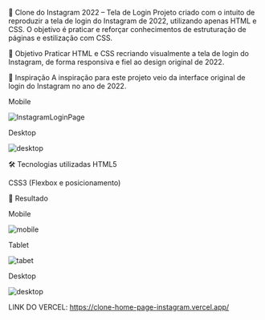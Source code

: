 📸 Clone do Instagram 2022 – Tela de Login
Projeto criado com o intuito de reproduzir a tela de login do Instagram de 2022, utilizando apenas HTML e CSS. O objetivo é praticar e reforçar conhecimentos de estruturação de páginas e estilização com CSS.

🧠 Objetivo
Praticar HTML e CSS recriando visualmente a tela de login do Instagram, de forma responsiva e fiel ao design original de 2022.

🎨 Inspiração
A inspiração para este projeto veio da interface original de login do Instagram no ano de 2022.

Mobile 

![InstagramLoginPage](https://github.com/user-attachments/assets/c9f7b88b-6f00-4681-8394-5f195e2385da)

Desktop

![desktop](https://github.com/user-attachments/assets/22ba08b8-ab3c-44de-b896-0fa291eebc44)

🛠️ Tecnologias utilizadas
HTML5

CSS3 (Flexbox e posicionamento)

📸 Resultado

Mobile

![mobile](https://github.com/user-attachments/assets/5398eb78-66d1-46b6-90b0-5d7a2c0c517a)

Tablet

![tabet](https://github.com/user-attachments/assets/8451c431-2564-4225-87c4-15574f87388a)

Desktop

![desktop](https://github.com/user-attachments/assets/920d793b-2850-4362-aad4-b7efa851b399)

LINK DO VERCEL: https://clone-home-page-instagram.vercel.app/

